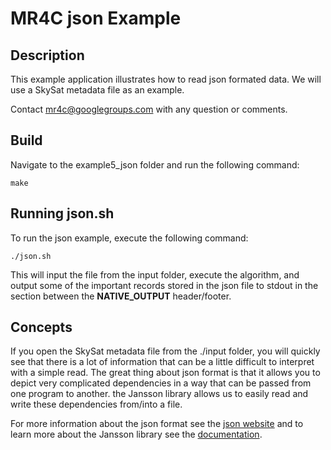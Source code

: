 # MR4C json Example

## Description

This example application illustrates how to read json formated data. 
We will use a SkySat metadata file as an example.

Contact mr4c@googlegroups.com with any question or comments.

## Build

Navigate to the example5_json folder and run the following command:

    make

## Running json.sh

To run the json example, execute the following command: 

    ./json.sh

This will input the file from the input folder, execute the algorithm, 
and output some of the important records stored in the json file to stdout
in the section between the **NATIVE_OUTPUT** header/footer.

## Concepts
If you open the SkySat metadata file from the ./input folder,
you will quickly see that there is a lot of information that 
can be a little difficult to interpret with a simple read. 
The great thing about json format is that it allows you to 
depict very complicated dependencies in a way that can be passed
from one program to another. the Jansson library allows us to easily
read and write these dependencies from/into a file.

For more information about the json format see the [json website](http://json.org) and to
learn more about the Jansson library see the [documentation](https://jansson.readthedocs.org/en/2.5/).

